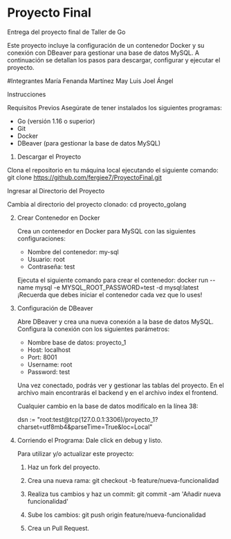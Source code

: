 # Proyecto Final  
Entrega del proyecto final de Taller de Go

Este proyecto incluye la configuración de un contenedor Docker y su conexión con DBeaver para gestionar una base de datos MySQL. A continuación se detallan los pasos para descargar, configurar y ejecutar el proyecto.

#Integrantes
María Fenanda Martínez May
Luis Joel 
Ángel

Instrucciones

Requisitos Previos
Asegúrate de tener instalados los siguientes programas:
- Go (versión 1.16 o superior)
- Git
- Docker
- DBeaver (para gestionar la base de datos MySQL)

1. Descargar el Proyecto
   
  Clona el repositorio en tu máquina local ejecutando el siguiente comando:
git clone https://github.com/fergiee7/ProyectoFinal.git

Ingresar al Directorio del Proyecto
   
   Cambia al directorio del proyecto clonado:
   cd proyecto_golang

2. Crear Contenedor en Docker
   
   Crea un contenedor en Docker para MySQL con las siguientes configuraciones:
   - Nombre del contenedor: my-sql
   - Usuario: root
   - Contraseña: test
   
   Ejecuta el siguiente comando para crear el contenedor:
   docker run --name mysql -e MYSQL_ROOT_PASSWORD=test -d mysql:latest
   ¡Recuerda que debes iniciar el contenedor cada vez que lo uses!

3. Configuración de DBeaver
   
   Abre DBeaver y crea una nueva conexión a la base de datos MySQL. Configura la conexión con los siguientes parámetros:
   - Nombre base de datos: proyecto_1
   - Host: localhost
   - Port: 8001
   - Username: root
   - Password: test
   
   Una vez conectado, podrás ver y gestionar las tablas del proyecto. En el archivo main encontrarás el backend y en el archivo index el frontend.

   Cualquier cambio en la base de datos modifícalo en la línea 38:
   
   dsn := "root:test@tcp(127.0.0.1:3306)/proyecto_1?charset=utf8mb4&parseTime=True&loc=Local"

4. Corriendo el Programa:
   Dale click en debug y listo.
   
   Para utilizar y/o actualizar este proyecto:
   1. Haz un fork del proyecto.
   2. Crea una nueva rama:
      git checkout -b feature/nueva-funcionalidad
   3. Realiza tus cambios y haz un commit:
      git commit -am 'Añadir nueva funcionalidad'
      
   5. Sube los cambios:
      git push origin feature/nueva-funcionalidad
      
   7. Crea un Pull Request.


   

